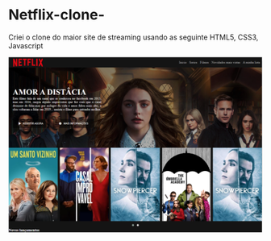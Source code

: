 # Netflix-clone-
Criei o clone do maior site de streaming usando as seguinte HTML5, CSS3, Javascript

<img src="https://github.com/Afonso-sk/Netflix-clone-/blob/main/image/Netiflix.PNG">
